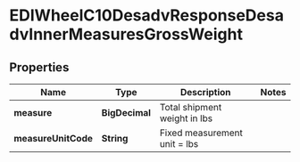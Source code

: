 

# EDIWheelC10DesadvResponseDesadvInnerMeasuresGrossWeight


## Properties

| Name | Type | Description | Notes |
|------------ | ------------- | ------------- | -------------|
|**measure** | **BigDecimal** | Total shipment weight in lbs |  |
|**measureUnitCode** | **String** | Fixed measurement unit &#x3D; lbs |  |



